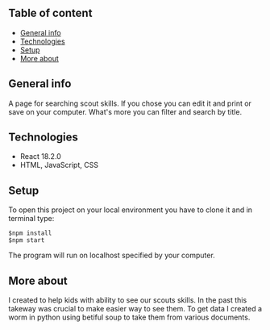 ## Table of content
* [General info](#general-info)
* [Technologies](#technologies)
* [Setup](#setup)
* [More about](#more-about)

## General info
A page for searching scout skills. If you chose you can edit it and print or save on your computer. What's more you can filter and search by title.

## Technologies
* React 18.2.0
* HTML, JavaScript, CSS

## Setup
To open this project on your local environment you have to clone it and in terminal type:
````
$npm install
$npm start
````
The program will run on localhost specified by your computer.

## More about
  I created to help kids with ability to see our scouts skills. In the past this takeway was crucial to make easier way to see them.
To get data I created a worm in python using betiful soup to take them from various documents.
